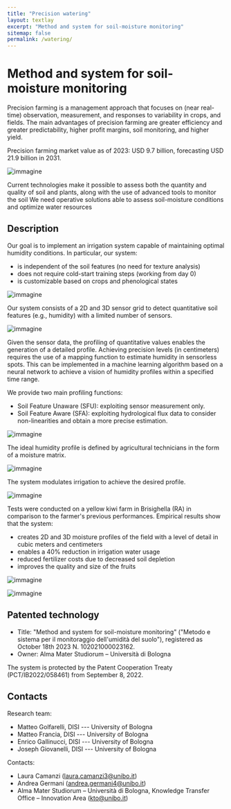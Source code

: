 ```yaml
---
title: "Precision watering"
layout: textlay
excerpt: "Method and system for soil-moisture monitoring"
sitemap: false
permalink: /watering/
---
```


# Method and system for soil-moisture monitoring 

Precision farming is a management approach that focuses on (near real-time) observation, measurement, and responses to variability in crops, and fields. 
The main advantages of precision farming are greater efficiency and greater predictability, higher profit margins, soil monitoring, and higher yield.

Precision farming market value as of 2023: USD 9.7 billion, forecasting USD 21.9 billion in 2031.

![immagine](https://github.com/big-unibo/big-unibo.github.io/assets/18005592/03b5709a-0467-43d2-95e7-39f8f9dcdbe7)

Current technologies make it possible to assess both the quantity and quality of soil and plants, along with the use of advanced tools to monitor the soil
We need operative solutions able to assess soil-moisture conditions and optimize water resources

## Description

Our goal is to implement an irrigation system capable of maintaining optimal humidity conditions.
In particular, our system:

- is independent of the soil features (no need for texture analysis) 
- does not require cold-start training steps (working from day 0)
- is customizable based on crops and phenological states

![immagine](https://github.com/big-unibo/big-unibo.github.io/assets/18005592/47ca6610-032d-4ac8-b887-cc8bd0696186)

Our system consists of a 2D and 3D sensor grid to detect quantitative soil features (e.g., humidity) with a limited number of sensors.

![immagine](https://github.com/big-unibo/big-unibo.github.io/assets/18005592/0eb430be-499b-47b2-8515-831448856de0)

Given the sensor data, the profiling of quantitative values enables the generation of a detailed profile.
Achieving precision levels (in centimeters) requires the use of a mapping function to estimate humidity in sensorless spots. 
This can be implemented in a machine learning algorithm based on a neural network to achieve a vision of humidity profiles within a specified time range.

We provide two main profiling functions:

- Soil Feature Unaware (SFU): exploiting sensor measurement only. 
- Soil Feature Aware (SFA): exploiting hydrological flux data to consider non-linearities and obtain a more precise estimation.

![immagine](https://github.com/big-unibo/big-unibo.github.io/assets/18005592/6ee8e55f-7cac-4a4b-ac78-bc4f67e41405)

The ideal humidity profile is defined by agricultural technicians in the form of a moisture matrix.

![immagine](https://github.com/big-unibo/big-unibo.github.io/assets/18005592/d263892d-1ec6-4d72-a22d-9f13e1d2192c)

The system modulates irrigation to achieve the desired profile.

![immagine](https://github.com/big-unibo/big-unibo.github.io/assets/18005592/9cdeca22-509c-4d4d-af06-328d4d035692)

Tests were conducted on a yellow kiwi farm in Brisighella (RA) in comparison to the farmer's previous performances.
Empirical results show that the system:

- creates 2D and 3D moisture profiles of the field with a level of detail in cubic meters and centimeters
- enables a 40% reduction in irrigation water usage
- reduced fertilizer costs due to decreased soil depletion
- improves the quality and size of the fruits

![immagine](https://github.com/big-unibo/big-unibo.github.io/assets/18005592/d33c848f-5fb0-480e-a7f1-85e05692a19b)

![immagine](https://github.com/big-unibo/big-unibo.github.io/assets/18005592/3fa887dc-8160-4c66-ab9b-e9881f880ab3)


## Patented technology

- Title: "Method and system for soil-moisture monitoring" ("Metodo e sistema per il monitoraggio dell'umidità del suolo"), registered as October 18th 2023 N. 102021000023162.
- Owner: Alma Mater Studiorum – Università di Bologna

The system is protected by the Patent Cooperation Treaty (PCT/IB2022/058461) from September 8, 2022.

## Contacts 

Research team:

- Matteo Golfarelli, DISI --- University of Bologna
- Matteo Francia, DISI --- University of Bologna
- Enrico Gallinucci, DISI --- University of Bologna
- Joseph Giovanelli, DISI --- University of Bologna

Contacts:

- Laura Camanzi (laura.camanzi3@unibo.it)
- Andrea Germani (andrea.germani4@unibo.it)
- Alma Mater Studiorum – Università di Bologna, Knowledge Transfer Office – Innovation Area (kto@unibo.it)
